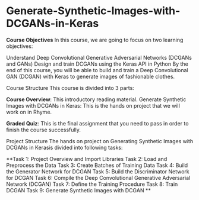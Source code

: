 # Generate-Synthetic-Images-with-DCGANs-in-Keras
**Course Objectives**
In this course, we are going to focus on two learning objectives:

Understand Deep Convolutional Generative Adversarial Networks (DCGANs and GANs)
Design and train DCGANs using the Keras API in Python
By the end of this course, you will be able to build and train a Deep Convolutional GAN (DCGAN) with Keras to generate images of fashionable clothes.

Course Structure
This course is divided into 3 parts:

**Course Overview**: This introductory reading material.
Generate Synthetic Images with DCGANs in Keras: This is the hands on project that we will work on in Rhyme.

**Graded Quiz**: This is the final assignment that you need to pass in order to finish the course successfully.

Project Structure
The hands on project on Generating Synthetic Images with DCGANs in Kerasis divided into following tasks:

**Task 1: Project Overview and Import Libraries
Task 2: Load and Preprocess the Data
Task 3: Create Batches of Training Data
Task 4: Build the Generator Network for DCGAN
Task 5: Build the Discriminator Network for DCGAN
Task 6: Compile the Deep Convolutional Generative Adversarial Network (DCGAN)
Task 7: Define the Training Procedure
Task 8: Train DCGAN
Task 9: Generate Synthetic Images with DCGAN **

